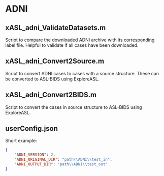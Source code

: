 
# ADNI

## xASL_adni_ValidateDatasets.m

Script to compare the downloaded ADNI archive with its corresponding label file. Helpful to validate if all cases have been downloaded.

## xASL_adni_Convert2Source.m

Script to convert ADNI cases to cases with a source structure. These can be converted to ASL-BIDS using ExploreASL.

## xASL_adni_Convert2BIDS.m

Script to convert the cases in source structure to ASL-BIDS using ExploreASL.

## userConfig.json

Short example:

```json
{
	"ADNI_VERSION": 2,	
	"ADNI_ORIGINAL_DIR": "path\\ADNI\\test_in",
	"ADNI_OUTPUT_DIR": "path\\ADNI\\test_out"
}
```



